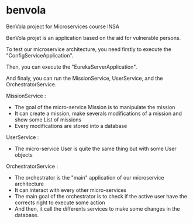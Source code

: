 # benvola
BenVola project for Microservices course INSA

BenVola projet is an application based on the aid for vulnerable persons.


To test our microservice architecture, you need firstly to execute the "ConfigServiceApplication". 

Then, you can execute the "EurekaServerApplication". 

And finaly, you can run the MissionService, UserService, and the OrchestratorService. 


MissionService :
- The goal of the micro-service Mission is to manipulate the mission
- It can create a mission, make severals modifications of a mission and show some List of missions
- Every modifications are stored into a database

UserService : 
- The micro-service User is quite the same thing but with some User objects

OrchestratorService :
- The orchestrator is the "main" application of our microservice architecture
- It can interact with every other micro-services
- The main goal of the orchestrator is to check if the active user have the corrects right to execute some action
- And then, it call the differents services to make some changes in the database.

